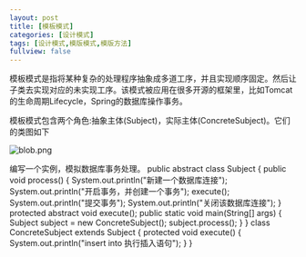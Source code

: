 ```yaml
---
layout: post
title: [模板模式]
categories: [设计模式]
tags: [设计模式,模版模式,模版方法]
fullview: false
---
```

模板模式是指将某种复杂的处理程序抽象成多道工序，并且实现顺序固定。然后让子类去实现对应的未实现工序。该模式被应用在很多开源的框架里，比如Tomcat的生命周期Lifecycle，Spring的数据库操作事务。

模板模式包含两个角色:抽象主体(Subject)，实际主体(ConcreteSubject)。它们的类图如下

![blob.png](http://file.ctosb.com/upload/image/20170708/1499528725358003375.png "1499528725358003375.png")

编写一个实例，模拟数据库事务处理。
public abstract class Subject { public void process() { System.out.println("新建一个数据库连接"); System.out.println("开启事务，并创建一个事务"); execute(); System.out.println("提交事务"); System.out.println("关闭该数据库连接"); } protected abstract void execute(); public static void main(String[] args) { Subject subject = new ConcreteSubject(); subject.process(); } } class ConcreteSubject extends Subject { protected void execute() { System.out.println("insert into 执行插入语句"); } }
